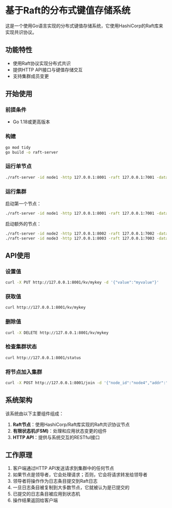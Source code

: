 # 基于Raft的分布式键值存储系统

这是一个使用Go语言实现的分布式键值存储系统，它使用HashiCorp的Raft库来实现共识协议。

## 功能特性

- 使用Raft协议实现分布式共识
- 提供HTTP API接口与键值存储交互
- 支持集群成员变更

## 开始使用

### 前提条件

- Go 1.18或更高版本

### 构建

```bash
go mod tidy
go build -o raft-server
```

### 运行单节点

```bash
./raft-server -id node1 -http 127.0.0.1:8001 -raft 127.0.0.1:7001 -data ./data/node1 -bootstrap
```

### 运行集群

启动第一个节点：

```bash
./raft-server -id node1 -http 127.0.0.1:8001 -raft 127.0.0.1:7001 -data ./data/node1 -bootstrap
```

启动额外的节点：

```bash
./raft-server -id node2 -http 127.0.0.1:8002 -raft 127.0.0.1:7002 -data ./data/node2 -join 127.0.0.1:8001
./raft-server -id node3 -http 127.0.0.1:8003 -raft 127.0.0.1:7003 -data ./data/node3 -join 127.0.0.1:8001
```

## API使用

### 设置值

```bash
curl -X PUT http://127.0.0.1:8001/kv/mykey -d '{"value":"myvalue"}'
```

### 获取值

```bash
curl http://127.0.0.1:8001/kv/mykey
```

### 删除值

```bash
curl -X DELETE http://127.0.0.1:8001/kv/mykey
```

### 检查集群状态

```bash
curl http://127.0.0.1:8001/status
```

### 将节点加入集群

```bash
curl -X POST http://127.0.0.1:8001/join -d '{"node_id":"node4","addr":"127.0.0.1:7004"}'
```

## 系统架构

该系统由以下主要组件组成：

1. **Raft节点**：使用HashiCorp/Raft库实现的Raft共识协议节点
2. **有限状态机(FSM)**：处理和应用状态变更的组件
3. **HTTP API**：提供与系统交互的RESTful接口

## 工作原理

1. 客户端通过HTTP API发送请求到集群中的任何节点
2. 如果节点是领导者，它会处理请求；否则，它会将请求转发给领导者
3. 领导者将操作作为日志条目提交到Raft日志
4. 一旦日志条目被复制到大多数节点，它就被认为是已提交的
5. 已提交的日志条目被应用到状态机
6. 操作结果返回给客户端
